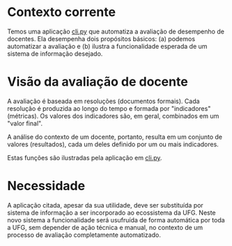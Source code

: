 # Contexto corrente

Temos uma aplicação [cli.py](cli.py) que automatiza a
avaliação de desempenho de docentes. Ela desempenha dois
propósitos básicos: (a) podemos automatizar a avaliação e
(b) ilustra a funcionalidade esperada de um sistema de 
informação desejado.

# Visão da avaliação de docente

A avaliação é baseada em resoluções (documentos formais).
Cada resolução é produzida ao longo do tempo e formada por
"indicadores" (métricas). Os valores dos indicadores são,
em geral, combinados em um "valor final". 

A análise do
contexto de um docente, portanto, resulta em um conjunto
de valores (resultados), cada um deles definido por um
ou mais indicadores.

Estas funções são ilustradas pela aplicação em [cli.py](cli.py).

# Necessidade

A aplicação citada, apesar da sua utilidade, deve ser 
substituída por sistema de informação a ser incorporado
ao ecossistema da UFG. Neste novo sistema a funcionalidade 
será usufruída de forma automática por toda a UFG, sem
depender de ação técnica e manual, no contexto de um
processo de avaliação completamente automatizado. 
